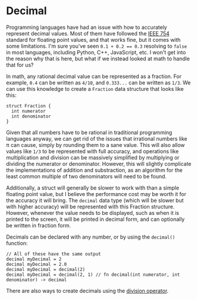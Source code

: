 # Decimal

Programming languages have had an issue with how to accurately represent decimal values. Most of them have followed the [IEEE 754](https://en.wikipedia.org/wiki/IEEE_754) standard for floating point values, and that works fine, but it comes with some limitations. I'm sure you've seen `0.1 + 0.2 == 0.3` resolving to `false` in most languages, including Python, C++, JavaScript, etc. I won't get into the reason why that is here, but what if we instead looked at math to handle that for us?

In math, any rational decimal value can be represented as a fraction. For example, `0.4` can be written as `4/10`, and `0.333...` can be written as `1/3`. We can use this knowledge to create a `Fraction` data structure that looks like this:

```nc
struct Fraction {
  int numerator
  int denominator
}
```

Given that all numbers have to be rational in traditional programming languages anyway, we can get rid of the issues that irrational numbers like π can cause, simply by rounding them to a sane value. This will also allow values like `1/3` to be represented with full accuracy, and operations like multiplication and division can be massively simplified by multiplying or dividing the numerator or denominator. However, this will slightly complicate the implementations of addition and substraction, as an algorithm for the least common multiple of two denominators will need to be found.

Additionally, a struct will generally be slower to work with than a simple floating point value, but I believe the performance cost may be worth it for the accuracy it will bring. The `decimal` data type (which will be slower but with higher accuracy) will be represented with this Fraction structure. However, whenever the value needs to be displayed, such as when it is printed to the screen, it will be printed in decimal form, and can optionally be written in fraction form.

Decimals can be declared with any number, or by using the `decimal()` function:

```nc
// All of these have the same output
decimal myDecimal = 2
decimal myDecimal = 2.0
decimal myDecimal = decimal(2)
decimal myDecimal = decimal(2, 1) // fn decimal(int numerator, int denominator) -> decimal
```

There are also ways to create decimals using the [division operator](../operators#division).
